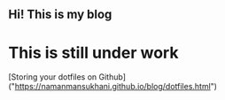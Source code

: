 ## Hi! This is my blog

# This is still under work

[Storing your dotfiles on Github] ("https://namanmansukhani.github.io/blog/dotfiles.html")
